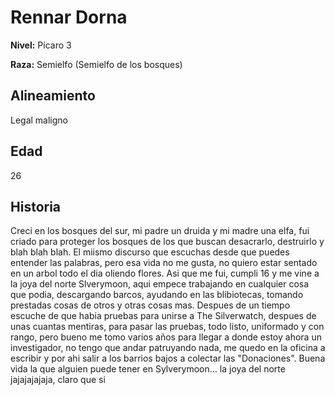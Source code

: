 # Rennar Dorna

**Nivel:** Pícaro 3

**Raza:** Semielfo (Semielfo de los bosques)

## Alineamiento
Legal maligno

## Edad
26

## Historia
Creci en los bosques del sur, mi padre un druida y mi madre una elfa, fui criado para proteger los bosques de los que buscan desacrarlo, destruirlo y blah blah blah. El miismo discurso que escuchas desde que puedes entender las palabras, pero esa vida no me gusta, no quiero estar sentado en un arbol todo el dia oliendo flores. Asi que me fui, cumpli 16 y me vine a la joya del norte Slverymoon, aqui empece trabajando en cualquier cosa que podia, descargando barcos, ayudando en las blibiotecas, tomando prestadas cosas de otros y otras cosas mas.
Despues de un tiempo escuche de que habia pruebas para unirse a The Silverwatch, despues de unas cuantas mentiras, para pasar las pruebas, todo listo, uniformado y con rango, pero bueno me tomo varios años para llegar a donde estoy ahora un investigador, no tengo que andar patruyando nada, me quedo en la oficina a escribir y por ahi salir a los barrios bajos a colectar las "Donaciones".
Buena vida la que alguien puede tener en Sylverymoon... la joya del norte jajajajajaja, claro que si

